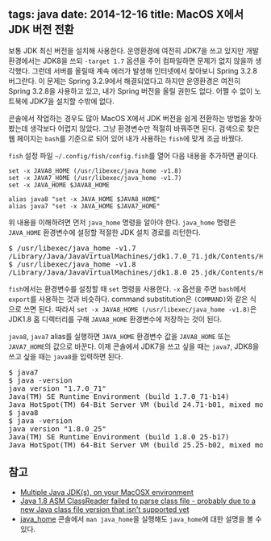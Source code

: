 tags: java
date: 2014-12-16
title: MacOS X에서 JDK 버전 전환
---
보통 JDK 최신 버전을 설치해 사용한다. 운영환경에 여전히 JDK7을 쓰고 있지만 개발환경에서는 JDK8을 쓰되 `-target 1.7` 옵션을 주어 컴파일하면 문제가 없지 않을까 생각했다. 그런데 서버를 올릴때 계속 에러가 발생해 인터넷에서 찾아보니 Spring 3.2.8 버그란다. 이 문제는 Spring 3.2.9에서 해결되었다고 하지만 운영환경은 여전히 Spring 3.2.8을 사용하고 있고, 내가 Spring 버전을 올릴 권한도 없다. 어쩔 수 없이 노트북에 JDK7을 설치할 수밖에 없다.<!--more-->

콘솔에서 작업하는 경우도 많아 MacOS X에서 JDK 버전을 쉽게 전환하는 방법을 찾아봤는데 생각보다 어렵지 않았다. 그냥 환경변수만 적절히 바꿔주면 된다. 검색으로 찾은 웹 페이지는 `bash`를 기준으로 되어 있어 내가 사용하는 `fish`에 맞게 조금 바꿨다.

`fish` 설정 파일 `~/.config/fish/config.fish`를 열어 다음 내용을 추가하면 끝이다.

```
set -x JAVA8_HOME (/usr/libexec/java_home -v1.8)
set -x JAVA7_HOME (/usr/libexec/java_home -v1.7)
set -x JAVA_HOME $JAVA8_HOME

alias java8 "set -x JAVA_HOME $JAVA8_HOME"
alias java7 "set -x JAVA_HOME $JAVA7_HOME"
```

위 내용을 이해하려면 먼저 `java_home` 명령을 알아야 한다. `java_home` 명령은 `JAVA_HOME` 환경변수에 설정할 적절한 JDK 설치 경로를 리턴한다.

<pre class="console">
$ /usr/libexec/java_home -v1.7
/Library/Java/JavaVirtualMachines/jdk1.7.0_71.jdk/Contents/Home
$ /usr/libexec/java_home -v1.8
/Library/Java/JavaVirtualMachines/jdk1.8.0_25.jdk/Contents/Home
</pre>

`fish`에서는 환경변수를 설정할 때 `set` 명령을 사용한다. `-x` 옵션을 주면 `bash`에서 `export`를 사용하는 것과 비슷하다. command substitution은 `(COMMAND)`와 같은 식으로 쓰면 된다. 따라서 `set -x JAVA8_HOME (/usr/libexec/java_home -v1.8)`은 JDK1.8 홈 디렉터리를 구해 `JAVA8_HOME` 환경변수에 저장하는 것이 된다.

`java8`, `java7` alias를 실행하면 `JAVA_HOME` 환경변수 값을 `JAVA8_HOME` 또는 `JAVA7_HOME`의 값으로 바꾼다. 이제 콘솔에서 JDK7을 쓰고 싶을 때는 `java7`, JDK8을 쓰고 싶을 때는 `java8`을 입력하면 된다.

<pre class="console">
$ java7
$ java -version
java version "1.7.0_71"
Java(TM) SE Runtime Environment (build 1.7.0_71-b14)
Java HotSpot(TM) 64-Bit Server VM (build 24.71-b01, mixed mode)
$ java8
$ java -version
java version "1.8.0_25"
Java(TM) SE Runtime Environment (build 1.8.0_25-b17)
Java HotSpot(TM) 64-Bit Server VM (build 25.25-b02, mixed mode)
</pre>

## 참고
* [Multiple Java JDK(s), on your MacOSX environment](http://www.javacodegeeks.com/2013/02/multiple-java-jdks-on-your-macosx-environment.html)
* [Java 1.8 ASM ClassReader failed to parse class file - probably due to a new Java class file version that isn't supported yet](http://stackoverflow.com/questions/22526695/java-1-8-asm-classreader-failed-to-parse-class-file-probably-due-to-a-new-java)
* [java_home](https://developer.apple.com/library/mac/documentation/Darwin/Reference/ManPages/man1/java_home.1.html) 콘솔에서 `man java_home`을 실행해도 `java_home`에 대한 설명을 볼 수 있다.
